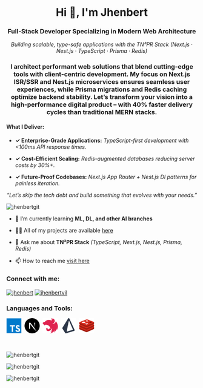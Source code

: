 <h1 align="center">Hi 👋, I'm Jhenbert</h1>
<h3 align="center">Full-Stack Developer Specializing in Modern Web Architecture</h2>
<p align="center"><em>Building scalable, type-safe applications with the TN³PR Stack (Next.js · Nest.js · TypeScript · Prisma · Redis)</em></p>
<h3 align="center">
I architect performant web solutions that blend cutting-edge tools with client-centric development. My focus on Next.js ISR/SSR and Nest.js microservices ensures seamless user experiences, while Prisma migrations and Redis caching optimize backend stability. Let’s transform your vision into a high-performance digital product – with 40% faster delivery cycles than traditional MERN stacks.</h3>
<h4 align="left">What I Deliver:</h4>

- **✓ Enterprise-Grade Applications:** _TypeScript-first development with <100ms API response times._
  
- **✓ Cost-Efficient Scaling:** _Redis-augmented databases reducing server costs by 30%+._

- **✓ Future-Proof Codebases:** _Next.js App Router + Nest.js DI patterns for painless iteration._
<p align="center"><em>“Let’s skip the tech debt and build something that evolves with your needs.”</em></p>

<p align="left"> <img src="https://komarev.com/ghpvc/?username=jhenbertgit&label=Profile%20views&color=0e75b6&style=flat" alt="jhenbertgit" /> </p>

- 🌱 I’m currently learning **ML, DL, and other AI branches**

- 👨‍💻 All of my projects are available [here](https://jhenbert.pro)

- 💬 Ask me about **TN³PR Stack** _(TypeScript, Next.js, Nest.js, Prisma, Redis)_
  
- 📫 How to reach me [visit here](https://www.freelancer.com/u/f0rtyniner)

<h3 align="left">Connect with me:</h3>
<p align="left">
<a href="https://linkedin.com/in/jhenbert" target="blank"><img align="center" src="https://raw.githubusercontent.com/rahuldkjain/github-profile-readme-generator/master/src/images/icons/Social/linked-in-alt.svg" alt="jhenbert" height="30" width="40" /></a>
<a href="https://fb.com/jhenbertvil" target="blank"><img align="center" src="https://raw.githubusercontent.com/rahuldkjain/github-profile-readme-generator/master/src/images/icons/Social/facebook.svg" alt="jhenbertvil" height="30" width="40" /></a>
</p>

<h3 align="left">Languages and Tools:</h3>
<p align="left">
  <a href="https://www.typescriptlang.org/" target="_blank" rel="noreferrer"> <img src="https://raw.githubusercontent.com/devicons/devicon/master/icons/typescript/typescript-original.svg" alt="typescript" width="40" height="40"/></a>&nbsp;
  <a href="https://nextjs.org/" target="_blank" rel="noreferrer"> <img src="https://raw.githubusercontent.com/devicons/devicon/master/icons/nextjs/nextjs-original.svg" alt="nextjs" width="40" height="40"/></a>&nbsp;
  <a href="https://nestjs.com/" target="_blank" rel="noreferrer"> <img src="https://raw.githubusercontent.com/devicons/devicon/master/icons/nestjs/nestjs-original.svg" alt="nestjs" width="40" height="40"/></a>&nbsp;
  <a href="https://www.prisma.io/" target="_blank" rel="noreferrer"> <img src="https://raw.githubusercontent.com/devicons/devicon/master/icons/prisma/prisma-original.svg" alt="prisma" width="40" height="40"/></a>&nbsp;
  <a href="https://redis.io/" target="_blank" rel="noreferrer"> <img src="https://raw.githubusercontent.com/devicons/devicon/master/icons/redis/redis-original.svg" alt="linux" width="40" height="40"/></a>
</p>
<br>
<p align="left"><img src="https://github-readme-stats.vercel.app/api/top-langs?username=jhenbertgit&show_icons=true&locale=en&layout=compact" alt="jhenbertgit" /></p>
<p align="left"><img src="https://github-readme-stats.vercel.app/api?username=jhenbertgit&show_icons=true&locale=en" alt="jhenbertgit" /></p>
<p align="left"><img src="https://github-readme-streak-stats.herokuapp.com/?user=jhenbertgit&" alt="jhenbertgit" /></p>
